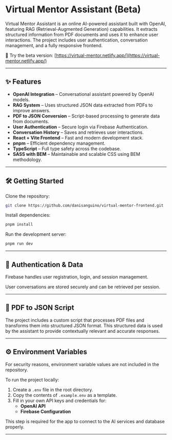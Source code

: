 # Virtual Mentor Assistant (Beta)

Virtual Mentor Assistant is an online AI-powered assistant built with OpenAI, featuring RAG (Retrieval-Augmented Generation) capabilities. It extracts structured information from PDF documents and uses it to enhance user interactions. The project includes user authentication, conversation management, and a fully responsive frontend.

🚀 Try the beta version: [https://virtual-mentor.netlify.app/](https://virtual-mentor.netlify.app/)

---

## ✨ Features

- **OpenAI Integration** – Conversational assistant powered by OpenAI models.
- **RAG System** – Uses structured JSON data extracted from PDFs to improve answers.
- **PDF to JSON Conversion** – Script-based processing to generate data from documents.
- **User Authentication** – Secure login via Firebase Authentication.
- **Conversation History** – Saves and retrieves user interactions.
- **React + Vite Frontend** – Fast and modern development stack.
- **pnpm** – Efficient dependency management.
- **TypeScript** – Full type safety across the codebase.
- **SASS with BEM** – Maintainable and scalable CSS using BEM methodology.

---

## 🛠️ Getting Started

Clone the repository:

```bash
git clone https://github.com/danisanguino/virtual-mentor-frontend.git
```

Install dependencies:

```bash
pnpm install
```

Run the development server:

```bash
pnpm run dev
```

---

## 🔐 Authentication & Data

Firebase handles user registration, login, and session management.

User conversations are stored securely and can be retrieved per session.

---

## 📄 PDF to JSON Script

The project includes a custom script that processes PDF files and transforms them into structured JSON format. This structured data is used by the assistant to provide contextually relevant and accurate responses.

---

## ⚙️ Environment Variables

For security reasons, environment variable values are not included in the repository.

To run the project locally:

1. Create a `.env` file in the root directory.
2. Copy the contents of `.example.env` as a template.
3. Fill in your own API keys and credentials for:
   - **OpenAI API**
   - **Firebase Configuration**

This step is required for the app to connect to the AI services and database properly.

---